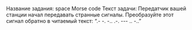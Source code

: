 Название задания: space Morse code
Текст задачи:
Передатчик вашей станции начал передавать странные сигналы. Преобразуйте этот сигнал обратно в читаемый текст: “.- -. -.. .-. --- .. -..”
